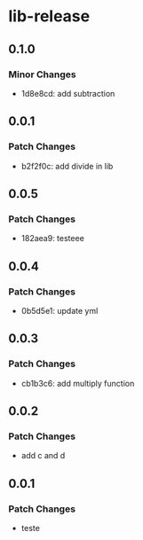 # lib-release

## 0.1.0

### Minor Changes

- 1d8e8cd: add subtraction

## 0.0.1

### Patch Changes

- b2f2f0c: add divide in lib

## 0.0.5

### Patch Changes

- 182aea9: testeee

## 0.0.4

### Patch Changes

- 0b5d5e1: update yml

## 0.0.3

### Patch Changes

- cb1b3c6: add multiply function

## 0.0.2

### Patch Changes

- add c and d

## 0.0.1

### Patch Changes

- teste
